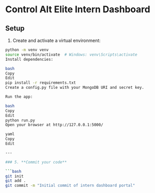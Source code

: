 # Control Alt Elite Intern Dashboard

## Setup

1. Create and activate a virtual environment:

```bash
python -m venv venv
source venv/bin/activate  # Windows: venv\Scripts\activate
Install dependencies:

bash
Copy
Edit
pip install -r requirements.txt
Create a config.py file with your MongoDB URI and secret key.

Run the app:

bash
Copy
Edit
python run.py
Open your browser at http://127.0.0.1:5000/

yaml
Copy
Edit

---

### 5. **Commit your code**

```bash
git init
git add .
git commit -m "Initial commit of intern dashboard portal"